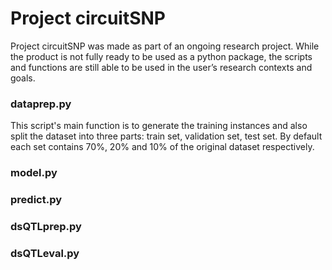 # Project circuitSNP

Project circuitSNP was made as part of an ongoing research project. While the product is not fully ready to be used as a python package, the scripts and functions are still able to be used in the user’s research contexts and goals.

### dataprep.py

This script's main function is to generate the training instances and also split the dataset into three parts: train set, validation set, test set. By default each set contains 70%, 20% and 10% of the original dataset respectively. 

### model.py


### predict.py


### dsQTLprep.py


### dsQTLeval.py



